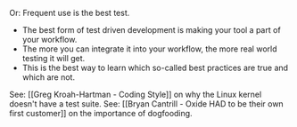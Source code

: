 Or: Frequent use is the best test.

- The best form of test driven development is making your tool a part of your workflow.
- The more you can integrate it into your workflow, the more real world testing it will get.
- This is the best way to learn which so-called best practices are true and which are not.

See: [[Greg Kroah-Hartman - Coding Style]] on why the Linux kernel doesn't have a test suite.
See: [[Bryan Cantrill - Oxide HAD to be their own first customer]] on the importance of dogfooding.